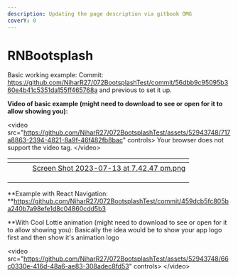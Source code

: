 ```yaml
---
description: Updating the page description via gitbook OMG
coverY: 0
---
```


# RNBootsplash

Basic working example: Commit: https://github.com/NiharR27/072BootsplashTest/commit/56dbb9c95095b360e4b41c5351da155ff465768a and previous to set it up.

**Video of basic example (might need to download to see or open for it to allow showing you):**

\<video src="https://github.com/NiharR27/072BootsplashTest/assets/52943748/717a8863-2394-4821-8a9f-46f482fb8bac" controls> Your browser does not support the video tag. \</video>

<table data-view="cards"><thead><tr><th></th><th></th><th></th><th data-hidden data-card-cover data-type="files"></th></tr></thead><tbody><tr><td></td><td></td><td></td><td><a href=".gitbook/assets/Screen Shot 2023-07-13 at 7.42.47 pm.png">Screen Shot 2023-07-13 at 7.42.47 pm.png</a></td></tr><tr><td></td><td></td><td></td><td></td></tr><tr><td></td><td></td><td></td><td></td></tr><tr><td></td><td></td><td></td><td></td></tr></tbody></table>

\*\*Example with React Navigation: \*\*https://github.com/NiharR27/072BootsplashTest/commit/459dcb5fc805ba240b7a98efe1d8c04860cdd5b3

\*\*With Cool Lottie animation (might need to download to see or open for it to allow showing you): Basically the idea would be to show your app logo first and then show it's animation logo

\<video src="https://github.com/NiharR27/072BootsplashTest/assets/52943748/66c0330e-416d-48a6-ae83-308adec8fd53" controls> \</video>
